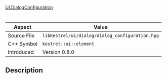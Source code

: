 [UI.DialogConfiguration](index.md)
# 
| Aspect | Value |
| --- | --- |
| Source File | `libKestrel/ui/dialog/dialog_configuration.hpp` |
| C++ Symbol | `kestrel::ui::element` |
| Introduced | Version 0.8.0 |
## Description

